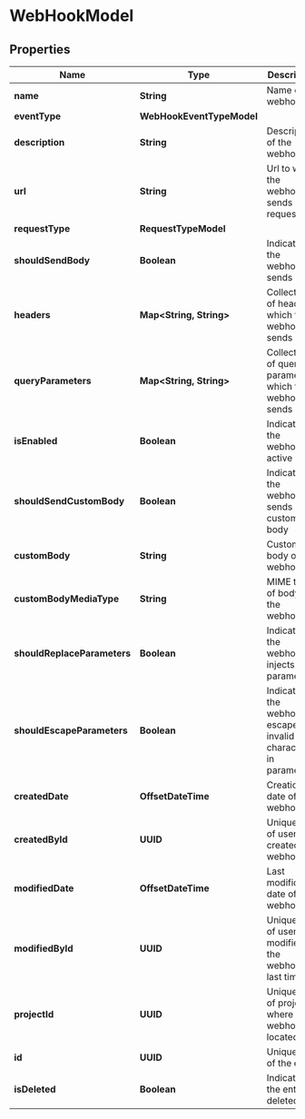 

# WebHookModel


## Properties

| Name | Type | Description | Notes |
|------------ | ------------- | ------------- | -------------|
|**name** | **String** | Name of the webhook |  [optional] |
|**eventType** | **WebHookEventTypeModel** |  |  |
|**description** | **String** | Description of the webhook |  [optional] |
|**url** | **String** | Url to which the webhook sends request |  [optional] |
|**requestType** | **RequestTypeModel** |  |  |
|**shouldSendBody** | **Boolean** | Indicates if the webhook sends body |  |
|**headers** | **Map&lt;String, String&gt;** | Collection of headers which the webhook sends |  [optional] |
|**queryParameters** | **Map&lt;String, String&gt;** | Collection of query parameters which the webhook sends |  [optional] |
|**isEnabled** | **Boolean** | Indicates if the webhook is active |  |
|**shouldSendCustomBody** | **Boolean** | Indicates if the webhook sends custom body |  |
|**customBody** | **String** | Custom body of the webhook |  [optional] |
|**customBodyMediaType** | **String** | MIME type of body of the webhook |  [optional] |
|**shouldReplaceParameters** | **Boolean** | Indicates if the webhook injects parameters |  |
|**shouldEscapeParameters** | **Boolean** | Indicates if the webhook escapes invalid characters in parameters |  |
|**createdDate** | **OffsetDateTime** | Creation date of the webhook |  |
|**createdById** | **UUID** | Unique ID of user who created the webhook |  |
|**modifiedDate** | **OffsetDateTime** | Last modification date of the webhook |  [optional] |
|**modifiedById** | **UUID** | Unique ID of user who modified the webhook last time |  [optional] |
|**projectId** | **UUID** | Unique ID of project where the webhook is located |  |
|**id** | **UUID** | Unique ID of the entity |  |
|**isDeleted** | **Boolean** | Indicates if the entity is deleted |  |



